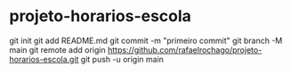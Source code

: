 # projeto-horarios-escola
git init 
git add README.md 
git commit -m "primeiro commit" 
git branch -M main 
git remote add origin https://github.com/rafaelrochago/projeto-horarios-escola.git
 git push -u origin main
